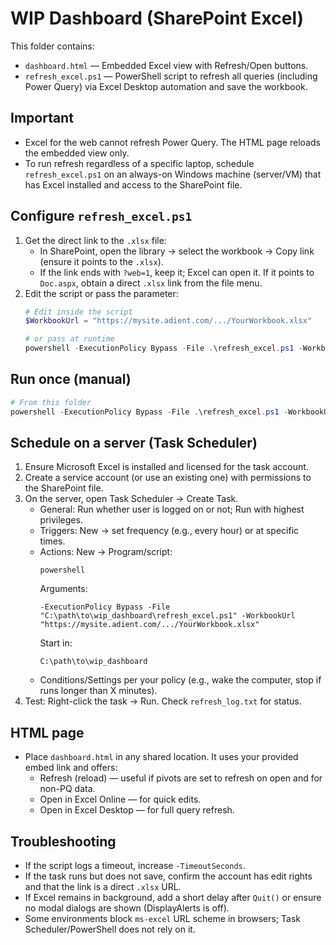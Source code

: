 # WIP Dashboard (SharePoint Excel)

This folder contains:

- `dashboard.html` — Embedded Excel view with Refresh/Open buttons.
- `refresh_excel.ps1` — PowerShell script to refresh all queries (including Power Query) via Excel Desktop automation and save the workbook.

## Important

- Excel for the web cannot refresh Power Query. The HTML page reloads the embedded view only.
- To run refresh regardless of a specific laptop, schedule `refresh_excel.ps1` on an always-on Windows machine (server/VM) that has Excel installed and access to the SharePoint file.

## Configure `refresh_excel.ps1`

1. Get the direct link to the `.xlsx` file:
   - In SharePoint, open the library → select the workbook → Copy link (ensure it points to the `.xlsx`).
   - If the link ends with `?web=1`, keep it; Excel can open it. If it points to `Doc.aspx`, obtain a direct `.xlsx` link from the file menu.
2. Edit the script or pass the parameter:
   ```powershell
   # Edit inside the script
   $WorkbookUrl = "https://mysite.adient.com/.../YourWorkbook.xlsx"

   # or pass at runtime
   powershell -ExecutionPolicy Bypass -File .\refresh_excel.ps1 -WorkbookUrl "https://mysite.adient.com/.../YourWorkbook.xlsx"
   ```

## Run once (manual)

```powershell
# From this folder
powershell -ExecutionPolicy Bypass -File .\refresh_excel.ps1 -WorkbookUrl "https://mysite.adient.com/.../YourWorkbook.xlsx"
```

## Schedule on a server (Task Scheduler)

1. Ensure Microsoft Excel is installed and licensed for the task account.
2. Create a service account (or use an existing one) with permissions to the SharePoint file.
3. On the server, open Task Scheduler → Create Task.
   - General: Run whether user is logged on or not; Run with highest privileges.
   - Triggers: New → set frequency (e.g., every hour) or at specific times.
   - Actions: New → Program/script:
     ```
     powershell
     ```
     Arguments:
     ```
     -ExecutionPolicy Bypass -File "C:\path\to\wip_dashboard\refresh_excel.ps1" -WorkbookUrl "https://mysite.adient.com/.../YourWorkbook.xlsx"
     ```
     Start in:
     ```
     C:\path\to\wip_dashboard
     ```
   - Conditions/Settings per your policy (e.g., wake the computer, stop if runs longer than X minutes).
4. Test: Right-click the task → Run. Check `refresh_log.txt` for status.

## HTML page

- Place `dashboard.html` in any shared location. It uses your provided embed link and offers:
  - Refresh (reload) — useful if pivots are set to refresh on open and for non-PQ data.
  - Open in Excel Online — for quick edits.
  - Open in Excel Desktop — for full query refresh.

## Troubleshooting

- If the script logs a timeout, increase `-TimeoutSeconds`.
- If the task runs but does not save, confirm the account has edit rights and that the link is a direct `.xlsx` URL.
- If Excel remains in background, add a short delay after `Quit()` or ensure no modal dialogs are shown (DisplayAlerts is off).
- Some environments block `ms-excel` URL scheme in browsers; Task Scheduler/PowerShell does not rely on it.
